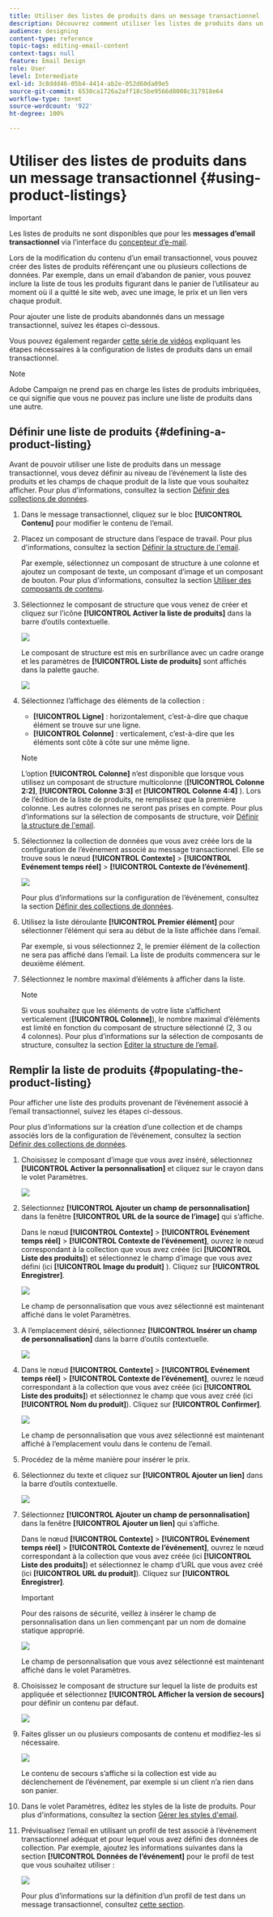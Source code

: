 ```yaml
---
title: Utiliser des listes de produits dans un message transactionnel
description: Découvrez comment utiliser les listes de produits dans un contenu de message transactionnel.
audience: designing
content-type: reference
topic-tags: editing-email-content
context-tags: null
feature: Email Design
role: User
level: Intermediate
exl-id: 3c8ddd46-05b4-4414-ab2e-052d60da09e5
source-git-commit: 6530ca1726a2aff18c5be9566d8008c317918e64
workflow-type: tm+mt
source-wordcount: '922'
ht-degree: 100%

---
```


# Utiliser des listes de produits dans un message transactionnel       {#using-product-listings}

>[!IMPORTANT]
>
>Les listes de produits ne sont disponibles que pour les **messages d’email transactionnel** via l’interface du [concepteur d’e-mail](../../designing/using/designing-content-in-adobe-campaign.md#email-designer-interface).

Lors de la modification du contenu d’un email transactionnel, vous pouvez créer des listes de produits référençant une ou plusieurs collections de données. Par exemple, dans un email d’abandon de panier, vous pouvez inclure la liste de tous les produits figurant dans le panier de l’utilisateur au moment où il a quitté le site web, avec une image, le prix et un lien vers chaque produit.

Pour ajouter une liste de produits abandonnés dans un message transactionnel, suivez les étapes ci-dessous.

Vous pouvez également regarder [cette série de vidéos](https://experienceleague.adobe.com/docs/campaign-standard-learn/tutorials/designing-content/product-listings-in-transactional-email.html?lang=fr#configure-product-listings-in-transactional-emails) expliquant les étapes nécessaires à la configuration de listes de produits dans un email transactionnel.

>[!NOTE]
>
>Adobe Campaign ne prend pas en charge les listes de produits imbriquées, ce qui signifie que vous ne pouvez pas inclure une liste de produits dans une autre.

## Définir une liste de produits           {#defining-a-product-listing}

Avant de pouvoir utiliser une liste de produits dans un message transactionnel, vous devez définir au niveau de l’événement la liste des produits et les champs de chaque produit de la liste que vous souhaitez afficher. Pour plus d&#39;informations, consultez la section [Définir des collections de données](../../channels/using/configuring-transactional-event.md#defining-data-collections).

1. Dans le message transactionnel, cliquez sur le bloc **[!UICONTROL Contenu]** pour modifier le contenu de l’email.
1. Placez un composant de structure dans l’espace de travail. Pour plus d&#39;informations, consultez la section [Définir la structure de l&#39;email](../../designing/using/designing-from-scratch.md#defining-the-email-structure).

   Par exemple, sélectionnez un composant de structure à une colonne et ajoutez un composant de texte, un composant d’image et un composant de bouton. Pour plus d&#39;informations, consultez la section [Utiliser des composants de contenu](../../designing/using/designing-from-scratch.md#about-content-components).

1. Sélectionnez le composant de structure que vous venez de créer et cliquez sur l’icône **[!UICONTROL Activer la liste de produits]** dans la barre d’outils contextuelle.

   ![](assets/message-center_loop_create.png)

   Le composant de structure est mis en surbrillance avec un cadre orange et les paramètres de **[!UICONTROL Liste de produits]** sont affichés dans la palette gauche.

   ![](assets/message-center_loop_palette.png)

1. Sélectionnez l’affichage des éléments de la collection :

   * **[!UICONTROL Ligne]** : horizontalement, c’est-à-dire que chaque élément se trouve sur une ligne.
   * **[!UICONTROL Colonne]** : verticalement, c’est-à-dire que les éléments sont côte à côte sur une même ligne.

   >[!NOTE]
   >
   >L’option **[!UICONTROL Colonne]** n’est disponible que lorsque vous utilisez un composant de structure multicolonne (**[!UICONTROL Colonne 2:2]**, **[!UICONTROL Colonne 3:3]** et **[!UICONTROL Colonne 4:4]** ). Lors de l’édition de la liste de produits, ne remplissez que la première colonne. Les autres colonnes ne seront pas prises en compte. Pour plus d’informations sur la sélection de composants de structure, voir [Définir la structure de l&#39;email](../../designing/using/designing-from-scratch.md#defining-the-email-structure).

1. Sélectionnez la collection de données que vous avez créée lors de la configuration de l’événement associé au message transactionnel. Elle se trouve sous le nœud **[!UICONTROL Contexte]** > **[!UICONTROL Evénement temps réel]** > **[!UICONTROL Contexte de l’événement]**.

   ![](assets/message-center_loop_selection.png)

   Pour plus d’informations sur la configuration de l’événement, consultez la section [Définir des collections de données](../../channels/using/configuring-transactional-event.md#defining-data-collections).

1. Utilisez la liste déroulante **[!UICONTROL Premier élément]** pour sélectionner l’élément qui sera au début de la liste affichée dans l’email.

   Par exemple, si vous sélectionnez 2, le premier élément de la collection ne sera pas affiché dans l’email. La liste de produits commencera sur le deuxième élément.

1. Sélectionnez le nombre maximal d’éléments à afficher dans la liste.

   >[!NOTE]
   >
   >Si vous souhaitez que les éléments de votre liste s’affichent verticalement (**[!UICONTROL Colonne]**), le nombre maximal d’éléments est limité en fonction du composant de structure sélectionné (2, 3 ou 4 colonnes). Pour plus d’informations sur la sélection de composants de structure, consultez la section [Editer la structure de l’email](../../designing/using/designing-from-scratch.md#defining-the-email-structure).

## Remplir la liste de produits           {#populating-the-product-listing}

Pour afficher une liste des produits provenant de l’événement associé à l’email transactionnel, suivez les étapes ci-dessous.

Pour plus d’informations sur la création d’une collection et de champs associés lors de la configuration de l’événement, consultez la section [Définir des collections de données](../../channels/using/configuring-transactional-event.md#defining-data-collections).

1. Choisissez le composant d’image que vous avez inséré, sélectionnez **[!UICONTROL Activer la personnalisation]** et cliquez sur le crayon dans le volet Paramètres.

   ![](assets/message-center_loop_image.png)

1. Sélectionnez **[!UICONTROL Ajouter un champ de personnalisation]** dans la fenêtre **[!UICONTROL URL de la source de l’image]** qui s’affiche.

   Dans le nœud **[!UICONTROL Contexte]** > **[!UICONTROL Evénement temps réel]** > **[!UICONTROL Contexte de l’événement]**, ouvrez le nœud correspondant à la collection que vous avez créée (ici **[!UICONTROL Liste des produits]**) et sélectionnez le champ d’image que vous avez défini (ici **[!UICONTROL Image du produit]** ). Cliquez sur **[!UICONTROL Enregistrer]**.

   ![](assets/message-center_loop_product-image.png)

   Le champ de personnalisation que vous avez sélectionné est maintenant affiché dans le volet Paramètres.

1. A l’emplacement désiré, sélectionnez **[!UICONTROL Insérer un champ de personnalisation]** dans la barre d’outils contextuelle.

   ![](assets/message-center_loop_product.png)

1. Dans le nœud **[!UICONTROL Contexte]** > **[!UICONTROL Evénement temps réel]** > **[!UICONTROL Contexte de l’événement]**, ouvrez le nœud correspondant à la collection que vous avez créée (ici **[!UICONTROL Liste des produits]**) et sélectionnez le champ que vous avez créé (ici **[!UICONTROL Nom du produit]**). Cliquez sur **[!UICONTROL Confirmer]**.

   ![](assets/message-center_loop_product_node.png)

   Le champ de personnalisation que vous avez sélectionné est maintenant affiché à l’emplacement voulu dans le contenu de l’email.

1. Procédez de la même manière pour insérer le prix.
1. Sélectionnez du texte et cliquez sur **[!UICONTROL Ajouter un lien]** dans la barre d’outils contextuelle.

   ![](assets/message-center_loop_link_insert.png)

1. Sélectionnez **[!UICONTROL Ajouter un champ de personnalisation]** dans la fenêtre **[!UICONTROL Ajouter un lien]** qui s’affiche.

   Dans le nœud **[!UICONTROL Contexte]** > **[!UICONTROL Evénement temps réel]** > **[!UICONTROL Contexte de l’événement]**, ouvrez le nœud correspondant à la collection que vous avez créée (ici **[!UICONTROL Liste des produits]**) et sélectionnez le champ d’URL que vous avez créé (ici **[!UICONTROL URL du produit]**). Cliquez sur **[!UICONTROL Enregistrer]**.

   >[!IMPORTANT]
   >
   >Pour des raisons de sécurité, veillez à insérer le champ de personnalisation dans un lien commençant par un nom de domaine statique approprié.

   ![](assets/message-center_loop_link_select.png)

   Le champ de personnalisation que vous avez sélectionné est maintenant affiché dans le volet Paramètres.

1. Choisissez le composant de structure sur lequel la liste de produits est appliquée et sélectionnez **[!UICONTROL Afficher la version de secours]** pour définir un contenu par défaut.

   ![](assets/message-center_loop_fallback_show.png)

1. Faites glisser un ou plusieurs composants de contenu et modifiez-les si nécessaire.

   ![](assets/message-center_loop_fallback.png)

   Le contenu de secours s’affiche si la collection est vide au déclenchement de l’événement, par exemple si un client n’a rien dans son panier.

1. Dans le volet Paramètres, éditez les styles de la liste de produits. Pour plus d&#39;informations, consultez la section [Gérer les styles d&#39;email](../../designing/using/styles.md).
1. Prévisualisez l’email en utilisant un profil de test associé à l’événement transactionnel adéquat et pour lequel vous avez défini des données de collection. Par exemple, ajoutez les informations suivantes dans la section **[!UICONTROL Données de l’événement]** pour le profil de test que vous souhaitez utiliser :

   ![](assets/message-center_loop_test-profile_payload.png)

   Pour plus d’informations sur la définition d’un profil de test dans un message transactionnel, consultez [cette section](../../channels/using/testing-transactional-message.md#defining-specific-test-profile).
